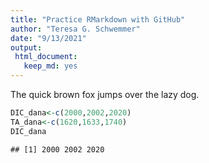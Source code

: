 ```yaml
---
title: "Practice RMarkdown with GitHub"
author: "Teresa G. Schwemmer"
date: "9/13/2021"
output: 
 html_document: 
   keep_md: yes
---
```

The quick brown fox jumps over the lazy dog. 


```r
DIC_dana<-c(2000,2002,2020)
TA_dana<-c(1620,1633,1740)
DIC_dana
```

```
## [1] 2000 2002 2020
```

